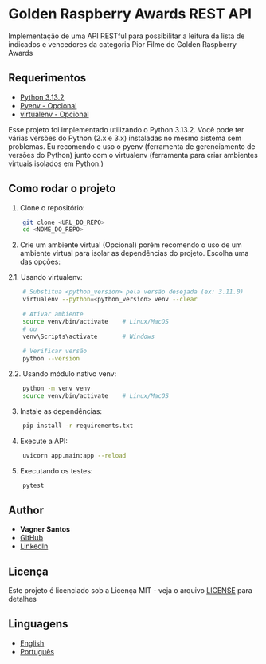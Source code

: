 # Golden Raspberry Awards REST API

Implementação de uma API RESTful para possibilitar a leitura da lista de indicados e vencedores da categoria Pior Filme do Golden Raspberry Awards

## Requerimentos

* [Python 3.13.2](https://www.python.org/downloads/)
* [Pyenv - Opcional](https://github.com/pyenv/pyenv#installation)
* [virtualenv - Opcional](https://pypi.org/project/virtualenv/)

Esse projeto foi implementado utilizando o Python 3.13.2.
Você pode ter várias versões do Python (2.x e 3.x) instaladas no mesmo sistema sem problemas.
Eu recomendo e uso o pyenv (ferramenta de gerenciamento de versões do Python) junto com o virtualenv (ferramenta para criar ambientes virtuais isolados em Python.)

## Como rodar o projeto

1. Clone o repositório:
```bash
    git clone <URL_DO_REPO>
    cd <NOME_DO_REPO>
```

2. Crie um ambiente virtual (Opcional) porém recomendo o uso de um ambiente virtual para isolar as dependências do projeto.
Escolha uma das opções:

2.1. Usando virtualenv:
```bash
    # Substitua <python_version> pela versão desejada (ex: 3.11.0)
    virtualenv --python=<python_version> venv --clear
    
    # Ativar ambiente
    source venv/bin/activate    # Linux/MacOS
    # ou
    venv\Scripts\activate       # Windows
    
    # Verificar versão
    python --version
```
2.2. Usando módulo nativo venv:
```bash
    python -m venv venv
    source venv/bin/activate    # Linux/MacOS
```

3. Instale as dependências:
```bash
    pip install -r requirements.txt
```

4. Execute a API:
```bash
    uvicorn app.main:app --reload
```

5. Executando os testes:
```bash
    pytest
```

## Author

* **Vagner Santos** 
* [GitHub](https://github.com/vagnerpgss)
* [LinkedIn](https://www.linkedin.com/in/vagnerit/)

## Licença

Este projeto é licenciado sob a Licença MIT - veja o arquivo [LICENSE](LICENSE.md) para detalhes

## Linguagens

- [English](README.md)
- [Português](README.pt-br.md)